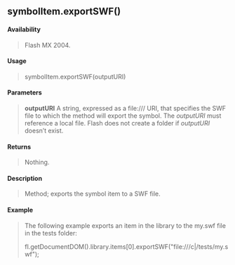 ## symbolItem.exportSWF()

#### Availability

> Flash MX 2004.

#### Usage

> symbolItem.exportSWF(outputURI)

#### Parameters

> **outputURI** A string, expressed as a file:/// URI, that specifies the SWF file to which the method will export the symbol. The *outputURI* must reference a local file. Flash does not create a folder if *outputURI* doesn’t exist.

#### Returns

> Nothing.

#### Description

> Method; exports the symbol item to a SWF file.

#### Example

> The following example exports an item in the library to the my.swf file in the tests folder:
>
> fl.getDocumentDOM().library.items\[0\].exportSWF("file:///c\|/tests/my.swf");
